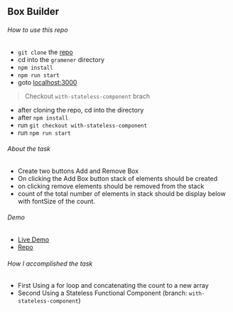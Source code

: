 ## Box Builder

###### How to use this repo
- `git clone` the [repo](https://github.com/vikkya/gramener.git)
- cd into the `gramener` directory
- `npm install`
- `npm run start`
- goto [localhost:3000](http://localhost:3000/)
> Checkout `with-stateless-component` brach
- after cloning the repo, cd into the directory
- after `npm install`
- run `git checkout with-stateless-component`
- run `npm run start`


###### About the task
- Create two buttons Add and Remove Box
- On clicking the Add Box button stack of elements should be created
- on clicking remove elements should be removed from the stack
- count of the total number of elements in stack should be display below with fontSize of the count.

###### Demo
- [Live Demo](http://box-builder.surge.sh/)
- [Repo](https://github.com/vikkya/gramener)

###### How I accomplished the task
- First Using a for loop and concatenating the count to a new array
- Second Using a Stateless Functional Component (branch: `with-stateless-component`)